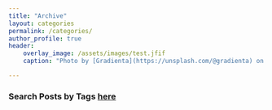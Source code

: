 ```yaml
---
title: "Archive"
layout: categories
permalink: /categories/
author_profile: true
header:
    overlay_image: /assets/images/test.jfif
    caption: "Photo by [Gradienta](https://unsplash.com/@gradienta) on [Unsplash](https://unsplash.com/photos/bKESVqfxass)"

---
```


### Search Posts by <strong><i class="fas fa-fw fa-tags" aria-hidden="true"></i>  Tags [here](/tags)